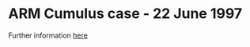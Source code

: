 # ARM Cumulus case - 22 June 1997

Further information [here](https://github.com/romainroehrig/DEPHY-SCM/blob/master/ARMCU/README.ipynb)
